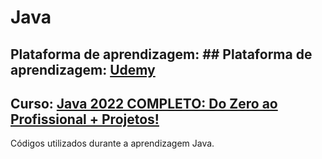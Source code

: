 # Java

## Plataforma de aprendizagem: ## Plataforma de aprendizagem: [Udemy](https://www.udemy.com/) 
## Curso: [Java 2022 COMPLETO: Do Zero ao Profissional + Projetos!](https://www.udemy.com/course/fundamentos-de-programacao-com-java)

Códigos utilizados durante a aprendizagem Java.
